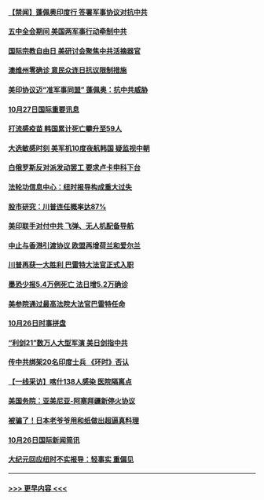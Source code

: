 #### [【禁闻】蓬佩奥印度行 签署军事协议对抗中共](../pages/prog202/a102973220.md?t=10280351) 
#### [五中全会期间 美国两军事行动牵制中共](../pages/prog202/a102973154.md?t=10280351) 
#### [国际宗教自由日 美研讨会聚焦中共活摘器官](../pages/prog202/a102973148.md?t=10280351) 
#### [澳维州零确诊 意民众连日抗议限制措施](../pages/prog202/a102973104.md?t=10280351) 
#### [美印协议迈“准军事同盟” 蓬佩奥：抗中共威胁](../pages/prog202/a102973061.md?t=10280351) 
#### [10月27日国际重要讯息](../pages/prog202/a102972769.md?t=10280351) 
#### [打流感疫苗 韩国累计死亡攀升至59人](../pages/prog202/a102972748.md?t=10280351) 
#### [大选敏感时刻 美军机10度夜航韩国 疑监视中朝](../pages/prog202/a102972750.md?t=10280351) 
#### [白俄罗斯反对派发动罢工 要求卢卡申科下台](../pages/prog202/a102972654.md?t=10280351) 
#### [法轮功信息中心：纽时报导构成重大过失](../pages/prog202/a102971426.md?t=10280351) 
#### [股市研究：川普连任概率达87%](../pages/prog202/a102972653.md?t=10280351) 
#### [美印联手对付中共 飞弹、无人机配备导航](../pages/prog202/a102972652.md?t=10280351) 
#### [中止与香港引渡协议 欧盟再增荷兰和爱尔兰](../pages/prog202/a102972612.md?t=10280351) 
#### [川普再获一大胜利 巴雷特大法官正式入职](../pages/prog202/a102972580.md?t=10280351) 
#### [墨恐少报5.4万例死亡 法日增5.2万确诊](../pages/prog202/a102972174.md?t=10280351) 
#### [美参院通过最高法院大法官巴雷特任命](../pages/prog202/a102972479.md?t=10280351) 
#### [10月26日时事拼盘](../pages/prog202/a102972373.md?t=10280351) 
#### [“利剑21”数万人大型军演 美日剑指中共](../pages/prog202/a102972351.md?t=10280351) 
#### [传中共绑架20名印度士兵 《环时》否认](../pages/prog202/a102972281.md?t=10280351) 
#### [【一线采访】喀什138人感染 医院隔离点](../pages/prog202/a102972182.md?t=10280351) 
#### [美国务院：亚美尼亚-阿塞拜疆新停火协议](../pages/prog202/a102972166.md?t=10280351) 
#### [被骗了！日本老爷爷用和纸做出超逼真料理](../pages/prog202/a102971945.md?t=10280351) 
#### [10月26日国际新闻简讯](../pages/prog202/a102971969.md?t=10280351) 
#### [大纪元回应纽时不实报导：轻事实 重偏见](../pages/prog202/a102971933.md?t=10280351) 

----
#### [ >>> 更早内容 <<< ](../indexes/prog202-earlier.md)
